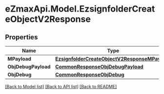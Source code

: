 
# eZmaxApi.Model.EzsignfolderCreateObjectV2Response

## Properties

Name | Type | Description | Notes
------------ | ------------- | ------------- | -------------
**MPayload** | [**EzsignfolderCreateObjectV2ResponseMPayload**](EzsignfolderCreateObjectV2ResponseMPayload.md) |  | 
**ObjDebugPayload** | [**CommonResponseObjDebugPayload**](CommonResponseObjDebugPayload.md) |  | [optional] 
**ObjDebug** | [**CommonResponseObjDebug**](CommonResponseObjDebug.md) |  | [optional] 

[[Back to Model list]](../README.md#documentation-for-models)
[[Back to API list]](../README.md#documentation-for-api-endpoints)
[[Back to README]](../README.md)

